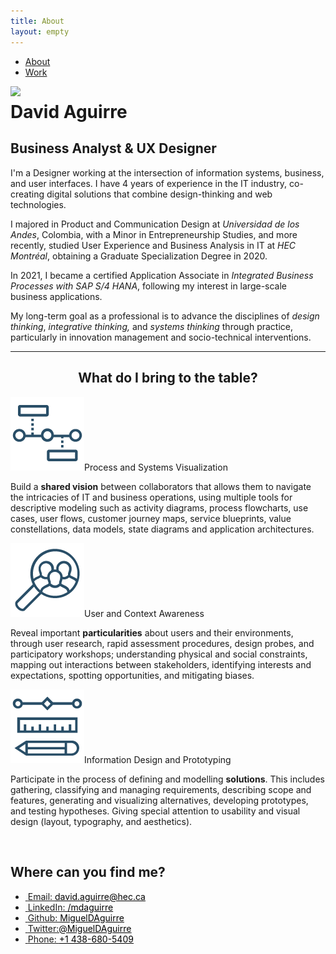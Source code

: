 ```yaml
---
title: About
layout: empty
---
```


<html>
<head>
  <title>David Aguirre | BA & UX</title>
  <meta charset='UTF-8'>
  <meta content='width=device-width, initial-scale=1' name='viewport'/>
  <meta name='description' content='David Aguirre is a Designer and Business Analyst'>
  <meta name='keywords' content='
  ux,
  it,
  business analysis,
  erp,
  ui,
  design thinking,
  prototyping,
  user research
  '>
  <meta name='author' content='David Aguirre'>
  <link rel='shortcut icon' href='/favicon.png?v=e' />
  <link href='/css/styles.css' rel='stylesheet'/>
  <link href="https://cdnjs.cloudflare.com/ajax/libs/font-awesome/5.15.2/css/all.min.css" rel="stylesheet">
  <link rel="preconnect" href="https://fonts.gstatic.com">
  <link href="https://fonts.googleapis.com/css2?family=Source+Sans+Pro:ital,wght@0,200;0,300;0,400;0,600;0,700;0,900;1,200;1,300;1,400;1,600;1,700;1,900&display=swap" rel="stylesheet">
  <link rel="icon" type="image/png" href="assets/img/favicon.png"/>

</head>
<body>
  <!--     {% include nav.html %} -->
  <div class='nav'>
    <ul class='wrap'>
      <li><a id='about' class="selected" href='/'>About</a></li>
      <li><a id='work' href='/work' >Work</a></li>
    </ul>
  </div>
  <div id='blog' class='wrap'>
    <div id='intro'>
      <img src="https://res.cloudinary.com/davidaguirre-info/image/upload/c_scale,w_400/v1625816252/Profile_Whatsapp_d0lnik.jpg" class="profile-picture">
      <h1 style="margin-top:0.2em">David Aguirre</h1>
      <h2 class="sub">Business Analyst & UX Designer</h2>
    </div>
    <div id="profile">
    <div class="article-text">
        <p>
        I'm a Designer working at the intersection of information systems, business, and user interfaces.
        I have 4 years of experience in the IT industry, co-creating digital solutions that combine design-thinking and web technologies.</p>
        <p>
        I majored in Product and Communication Design at <em>Universidad de los Andes</em>, Colombia, with a Minor in Entrepreneurship Studies, and more recently, studied User Experience and Business Analysis in IT at <em>HEC Montréal</em>, obtaining a Graduate Specialization Degree in 2020.</p>
        <p>
        In 2021, I became a certified Application Associate in <em>Integrated Business Processes with SAP S/4 HANA</em>, following my interest in large-scale business applications.</p>
        <p>
        My long-term goal as a professional is to advance the disciplines of <em class="md-color">design thinking</em>, <em class="md-color">integrative thinking,</em> and <em class="md-color">systems thinking</em> through practice, particularly in innovation management and socio-technical interventions.</p>
        </div><hr>
    <h2 style="text-align:center">What do I bring to the table?</h2>
  <div class="project-facts">
    <div class="competencies-container">
          <p><img src="assets/img/about/competences_icon-17.png" class="competencies-icon"><span class="competencies-title">Process and Systems Visualization</span></p>
          <p class="competencies-text"><span >Build a <b>shared vision</b> between collaborators that allows them to navigate the intricacies of IT and business operations, using multiple tools for descriptive modeling such as activity diagrams, process flowcharts, use cases, user flows, customer journey maps, service blueprints, value constellations, data models, state diagrams and application architectures.</span></p>
          <p>
          <img src="assets/img/about/competences_icon-15.png" class="competencies-icon"><span class="competencies-title">User and Context Awareness</span></p>
          <p class="competencies-text">
          <span >Reveal important <b>particularities</b> about users and their environments, through user research, rapid assessment procedures, design probes, and participatory workshops; understanding physical and social constraints, mapping out interactions between stakeholders, identifying interests and expectations, spotting opportunities, and mitigating biases.</span>
          </p>
          <p><img src="assets/img/about/competences_icon-16.png" class="competencies-icon"><span class="competencies-title">Information Design and Prototyping</span></p>
          <p class="competencies-text">
          <span >Participate in the process of defining and modelling <b>solutions</b>. This includes gathering, classifying and managing requirements, describing scope and features, generating and visualizing alternatives, developing prototypes, and testing hypotheses. Giving special attention to usability and visual design (layout, typography, and aesthetics). </span></p>
      </div>
      </div>
    </div>
      <br>
      <div id="contact" style="text-align:left">
      <h2 >Where can you find me?</h2>
      <ul class="contact" >
      <li>
      <a href = "mailto: david.aguirre@hec.ca"><i class="fas fa-envelope-square">&nbsp;</i>Email: <u style="color: black">david.aguirre@hec.ca</u></a>
      </li>
      <li>
      <a href="https://www.linkedin.com/in/mdaguirre/"><i class="fab fa-linkedin">&nbsp;</i>LinkedIn: <u style="color: black">/mdaguirre</u></a>
      </li>
      <li>
      <a href="https://github.com/migueldaguirre"><i class="fab fa-github-square">&nbsp;</i>Github: <u style="color: black">MiguelDAguirre</u></a>
      </li>
      <li>
      <a href="https://twitter.com/MiguelDAguirre"><i class="fab fa-twitter-square">&nbsp;</i>Twitter:<u style="color: black">@MiguelDAguirre</u></a>
      </li>
      <li>
      <a href="tel:+14386805409"><i class="fas fa-phone-square-alt">&nbsp;</i>Phone: <u style="color: black">+1 438-680-5409</u></a>
      </li>
      </ul>
      </div>
      </div>
    </body>
    </html>
